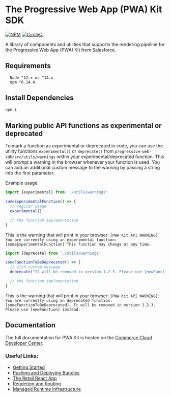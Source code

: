 # The Progressive Web App (PWA) Kit SDK

[![NPM](https://nodei.co/npm/pwa-kit-react-sdk.png?downloads=true&stars=true)](https://nodei.co/npm/pwa-kit-react-sdk/) [![CircleCI](https://circleci.com/gh/mobify/mobify-platform-sdks.svg?style=svg&circle-token=2fa991127044320858c98be882401b68423f0adb)](https://circleci.com/gh/mobify/mobify-platform-sdks)

A library of components and utilities that supports the rendering pipeline for the Progressive Web App (PWA) Kit from Salesforce.

## Requirements

```
  Node ^12.x or ^14.x
  npm ^6.14.4
```

## Install Dependencies

```bash
npm i
```

## Marking public API functions as experimental or deprecated

To mark a function as experimental or deprecated in code, you can use the utility functions `experimental()` or `deprecate()` from `progressive-web-sdk/src/utils/warnings` within your experimental/deprecated function. This will prompt a warning in the browser whenever your function is used. You can add an additional custom message to the warning by passing a string into the first parameter.

Example usage:

```javascript
import {experimental} from './utils/warnings'

someExperimentalFunction() => {
  // regular usage
  experimental()

  // the function implementation
}
```

This is the warning that will print in your browser:
`[PWA Kit API WARNING]: You are currently using an experimental function: [someExperimentalFunction] This function may change at any time.`

```javascript
import {deprecate} from './utils/warnings'

someFunctionToBeDeprecated() => {
  // with custom message
  deprecate("It will be removed in version 1.2.3. Please use [newFunction] instead.")

  // the function implementation
}
```

This is the warning that will print in your browser:
`[PWA Kit API WARNING]: You are currently using an deprecated function: [someFunctionToBeDeprecated]. It will be removed in version 1.2.3. Please use [newFunction] instead.`

## Documentation

The full documentation for PWA Kit is hosted on the [Commerce Cloud Developer Center](https://developer.commercecloud.com/s/article/PWA-Kit).

### Useful Links:

-   [Getting Started](https://developer.commercecloud.com/s/article/Getting-Started-with-PWA-Kit)
-   [Pushing and Deploying Bundles](https://developer.commercecloud.com/s/article/Pushing-and-Deploying-Bundles)
-   [The Retail React App](https://developer.commercecloud.com/s/article/The-Retail-React-App)
-   [Rendering and Routing](https://developer.commercecloud.com/s/article/Rendering-and-Routing)
-   [Managed Runtime Infrastructure](https://developer.commercecloud.com/s/article/Managed-Runtime-Infrastructure)
